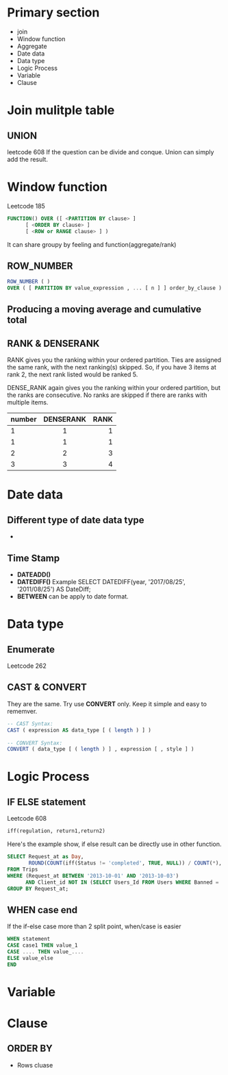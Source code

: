 # Primary section
- join
- Window function
- Aggregate
- Date data 
- Data type
- Logic Process
- Variable
- Clause
# Join mulitple table
## UNION
leetcode 608
If the question can be divide and conque. Union can simply add the result.

## 
# Window function
Leetcode 185
```sql
FUNCTION() OVER ([ <PARTITION BY clause> ] 
	  [ <ORDER BY clause> ] 
	  [ <ROW or RANGE clause> ] )
```
It can share groupy by feeling and function(aggregate/rank)

## ROW_NUMBER
```sql
ROW_NUMBER ( ) 
OVER ( [ PARTITION BY value_expression , ... [ n ] ] order_by_clause )
```
## Producing a moving average and cumulative total



## RANK & DENSERANK
RANK gives you the ranking within your ordered partition. Ties are assigned the same rank, with the next ranking(s) skipped. So, if you have 3 items at rank 2, the next rank listed would be ranked 5.

DENSE_RANK again gives you the ranking within your ordered partition, but the ranks are consecutive. No ranks are skipped if there are ranks with multiple items.

| number   |      DENSERANK      |  RANK |
|----------|:-------------:|------:|
| 1|  1| 1 |
| 1 |1 |   1 |
| 2 | 2 | 3|
| 3 | 3 | 4 |

# Date data
## Different type of date data type
- 
## Time Stamp
- **DATEADD()**
- **DATEDIFF()**
	Example SELECT  DATEDIFF(year,  '2017/08/25',  '2011/08/25')  AS  DateDiff;
- **BETWEEN** can be apply to date format.

# Data type
## Enumerate
Leetcode 262
## CAST & CONVERT
They are the same. Try use **CONVERT** only. Keep it simple and easy to rememver. 
```sql
-- CAST Syntax:  
CAST ( expression AS data_type [ ( length ) ] )  
  
-- CONVERT Syntax:  
CONVERT ( data_type [ ( length ) ] , expression [ , style ] )
```
# Logic Process
## IF ELSE statement
Leetcode 608
```sql
iff(regulation, return1,return2)
```
Here's the example show, if else result can be directly use in other function.
```sql
SELECT Request_at as Day,
       ROUND(COUNT(iff(Status != 'completed', TRUE, NULL)) / COUNT(*), 2) AS 'Cancellation Rate'
FROM Trips
WHERE (Request_at BETWEEN '2013-10-01' AND '2013-10-03')
      AND Client_id NOT IN (SELECT Users_Id FROM Users WHERE Banned = 'Yes')
GROUP BY Request_at;
```
## WHEN case end
If the if-else case more than 2 split point, when/case is easier
```sql
WHEN statement
CASE case1 THEN value_1
CASE .... THEN value_....
ELSE value_else
END
```
# Variable
# Clause
## ORDER BY
- Rows cluase
<!--stackedit_data:
eyJoaXN0b3J5IjpbMjAxMzMyODUwMCwxNjY5NzQ2NTM5LDcwNz
Q2NDM2MywyNDEzMDI0ODUsNjk2NjQ4OTU0LDEwNDcwMDYzMjUs
LTEyNDAxNDYzMTQsMTUwNTA1NTg3LDIwMTM0OTY1NzcsNzczND
Y1MzYxLC0xNDU2MTc5MDEzXX0=
-->